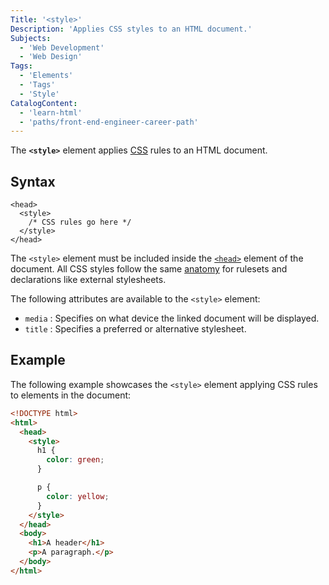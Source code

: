 ```yaml
---
Title: '<style>'
Description: 'Applies CSS styles to an HTML document.'
Subjects:
  - 'Web Development'
  - 'Web Design'
Tags:
  - 'Elements'
  - 'Tags'
  - 'Style'
CatalogContent:
  - 'learn-html'
  - 'paths/front-end-engineer-career-path'
---
```


The **`<style>`** element applies [CSS](https://www.codecademy.com/resources/docs/css) rules to an HTML document.

## Syntax

```pseudo
<head>
  <style>
    /* CSS rules go here */
  </style>
</head>
```

The `<style>` element must be included inside the [`<head>`](https://www.codecademy.com/resources/docs/html/elements/head) element of the document. All CSS styles follow the same [anatomy](https://www.codecademy.com/resources/docs/css/anatomy) for rulesets and declarations like external stylesheets.

The following attributes are available to the `<style>` element:

- `media` : Specifies on what device the linked document will be displayed.
- `title` : Specifies a preferred or alternative stylesheet.

## Example

The following example showcases the `<style>` element applying CSS rules to elements in the document:

```html
<!DOCTYPE html>
<html>
  <head>
    <style>
      h1 {
        color: green;
      }

      p {
        color: yellow;
      }
    </style>
  </head>
  <body>
    <h1>A header</h1>
    <p>A paragraph.</p>
  </body>
</html>
```
